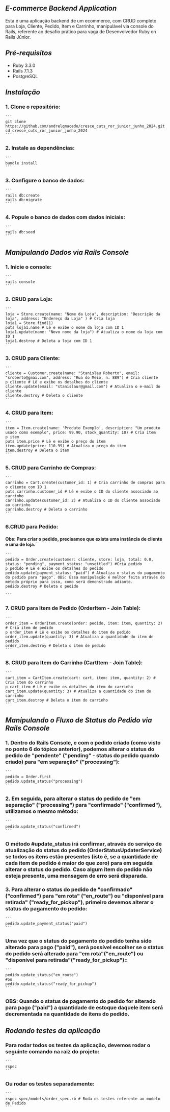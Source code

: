 ## *E-commerce Backend Application*

Esta é uma aplicação backend de um ecommerce, com CRUD completo para Loja, Cliente, Pedido, Item e Carrinho, manipulável via console do Rails, referente ao desafio prático para vaga de Desenvolvedor Ruby on Rails Júnior.

## *Pré-requisitos*

- Ruby 3.3.0
- Rails 7.1.3
- PostgreSQL

## *Instalação*

### 1. Clone o repositório:

    ```
    git clone https://github.com/andrelqmacedo/cresce_cuts_ror_junior_junho_2024.git
    cd cresce_cuts_ror_junior_junho_2024
    ```

### 2. Instale as dependências:

    ```
    bundle install
    ```

### 3. Configure o banco de dados:

    ```
    rails db:create
    rails db:migrate
    ```

### 4. Popule o banco de dados com dados iniciais:

    ```
    rails db:seed
    ```

## *Manipulando Dados via Rails Console*

### 1. Inicie o console:

    ```
    rails console 
    ```
### 2. CRUD para Loja:
    ```
    loja = Store.create(name: "Nome da Loja", description: "Descrição da loja", address: "Endereço da Loja" ) # Cria loja
    loja1 = Store.find(1)
    puts loja1.name # Lê e exibe o nome da loja com ID 1
    loja1.update(name: "Novo nome da loja") # Atualiza o nome da loja com ID 1
    loja1.destroy # Deleta a loja com ID 1
    ```
### 3. CRUD para Cliente:

    ```
    cliente = Customer.create(name: "Stanislau Roberto", email: "sroberto@gmai.com", address: "Rua do Meio, n. 889") # Cria cliente
    p cliente # Lê e exibe os detalhes do cliente 
    cliente.update(email: "stanislaur@gmail.com") # Atualiza o e-mail do cliente 
    cliente.destroy # Deleta o cliente 
    ```
### 4. CRUD para Item:
    ```
    item = Item.create(name: 'Produto Exemplo', description: "Um produto usado como exemplo", price: 99.90, stock_quantity: 10) # Cria item
    p item
    puts item.price # Lê e exibe o preço do item 
    item.update(price: 110.99) # Atualiza o preço do item 
    item.destroy # Deleta o item 
    ```
### 5. CRUD para Carrinho de Compras:
    ```
    carrinho = Cart.create(customer_id: 1) # Cria carrinho de compras para o cliente com ID 1
    puts carrinho.customer_id # Lê e exibe o ID do cliente associado ao carrinho 
    carrinho.update(customer_id: 2) # Atualiza o ID do cliente associado ao carrinho 
    carrinho.destroy # Deleta o carrinho 
    ```
### 6.CRUD para Pedido:
#### Obs: Para criar o pedido, precisamos que exista uma instância de cliente e uma de loja.´
    ```
    pedido = Order.create(customer: cliente, store: loja, total: 0.0, status: "pending", payment_status: "unsettled") #Cria pedido
    p pedido # Lê e exibe os detalhes do pedido
    pedido.update(payment_status: "paid") # Atualiza o status do pagamento do pedido para "pago". OBS: Essa manipulação é melhor feita através do método próprio para isso, como será demonstrado adiante.
    pedido.destroy # Deleta o pedido

    ```
### 7. CRUD para Item de Pedido (OrderItem - Join Table):
    ```
    order_item = OrderItem.create(order: pedido, item: item, quantity: 2) # Cria item de pedido
    p order_item # Lê e exibe os detalhes do item de pedido 
    order_item.update(quantity: 3) # Atualiza a quantidade do item de pedido 
    order_item.destroy # Deleta o item de pedido 
    ```
### 8. CRUD para Item do Carrinho (CartItem - Join Table):
    ```
    cart_item = CartItem.create(cart: cart, item: item, quantity: 2) # Cria item do carrinho
    p cart_item # Lê e exibe os detalhes do item do carrinho 
    cart_item.update(quantity: 3) # Atualiza a quantidade do item do carrinho 
    cart_item.destroy # Deleta o item do carrinho
    ```
## *Manipulando o Fluxo de Status do Pedido via Rails Console*

### 1. Dentro do Rails Console, e com o pedido criado (como visto no ponto 6 do tópico anterior), podemos alterar o status do pedido de "pendente" ("pending" - status do pedido quando criado) para "em separação" ("processing"):
    ```
    pedido = Order.first
    pedido.update_status("processing")
    ```
### 2. Em seguida, para alterar o status do pedido de "em separação" ("processing") para "confirmado" ("confirmed"), utilizamos o mesmo método:
    ```
    pedido.update_status("confirmed")
    ```     
### O método #update_status irá confirmar, através do serviço de atualização do status do pedido (OrderStatusUpdaterService) se todos os itens estão presentes (isto é, se a quantidade de cada item de pedido é maior do que zero) para em seguida alterar o status do pedido. Caso algum item do pedido não esteja presente, uma mensagem de erro será disparada.

### 3. Para alterar o status do pedido de "confirmado" ("confirmed") para "em rota" ("en_route") ou "disponível para retirada" ("ready_for_pickup"), primeiro devemos alterar o status do pagamento do pedido:
    ```
    pedido.update_payment_status("paid")
    ```
### Uma vez que o status do pagamento do pedido tenha sido alterado para pago ("paid"), será possível escolher se o status do pedido será alterado para "em rota"("en_route") ou "disponível para retirada"("ready_for_pickup")::
    ```
    pedido.update_status("en_route")
    #ou
    pedido.update_status("ready_for_pickup")
    ```
### OBS: Quando o status de pagamento do pedido for alterado para pago ("paid") a quantidade de estoque daquele item será decrementada na quantidade de itens do pedido.

## *Rodando testes da aplicação*

### Para rodar todos os testes da aplicação, devemos rodar o seguinte comando na raiz do projeto:
    ```
    rspec
    ```
### Ou rodar os testes separadamente:
    ```
    rspec spec/models/order_spec.rb # Roda os testes referente ao modelo de Pedido
    ``` 
